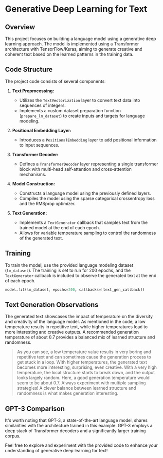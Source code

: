 # Generative Deep Learning for Text

## Overview

This project focuses on building a language model using a generative deep learning approach. The model is implemented using a Transformer architecture with TensorFlow/Keras, aiming to generate creative and coherent text based on the learned patterns in the training data.

## Code Structure

The project code consists of several components:

1. **Text Preprocessing:**
   - Utilizes the `TextVectorization` layer to convert text data into sequences of integers.
   - Implements a custom dataset preparation function (`prepare_lm_dataset`) to create inputs and targets for language modeling.

2. **Positional Embedding Layer:**
   - Introduces a `PositionalEmbedding` layer to add positional information to input sequences.

3. **Transformer Decoder:**
   - Defines a `TransformerDecoder` layer representing a single transformer block with multi-head self-attention and cross-attention mechanisms.

4. **Model Construction:**
   - Constructs a language model using the previously defined layers.
   - Compiles the model using the sparse categorical crossentropy loss and the RMSprop optimizer.

5. **Text Generation:**
   - Implements a `TextGenerator` callback that samples text from the trained model at the end of each epoch.
   - Allows for variable temperature sampling to control the randomness of the generated text.

## Training

To train the model, use the provided language modeling dataset (`lm_dataset`). The training is set to run for 200 epochs, and the `TextGenerator` callback is included to observe the generated text at the end of each epoch.

```python
model.fit(lm_dataset, epochs=200, callbacks=[text_gen_callback])
```

## Text Generation Observations

The generated text showcases the impact of temperature on the diversity and creativity of the language model. As mentioned in the code, a low temperature results in repetitive text, while higher temperatures lead to more interesting and creative outputs. A recommended generation temperature of about 0.7 provides a balanced mix of learned structure and randomness.

> As you can see, a low temperature value results in very boring and repetitive text and can sometimes cause the generation process to get stuck in a loop. With higher temperatures, the generated text becomes more interesting, surprising, even creative. With a very high temperature, the local structure starts to break down, and the output looks largely random. Here, a good generation temperature would seem to be about 0.7. Always experiment with multiple sampling strategies! A clever balance between learned structure and randomness is what makes generation interesting.

## GPT-3 Comparison

It's worth noting that GPT-3, a state-of-the-art language model, shares similarities with the architecture trained in this example. GPT-3 employs a deep stack of Transformer decoders and a significantly larger training corpus.

Feel free to explore and experiment with the provided code to enhance your understanding of generative deep learning for text!
